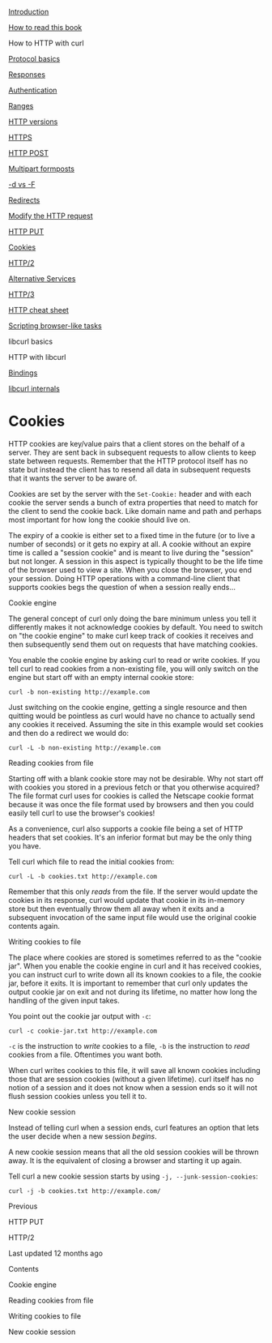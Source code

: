 <a href="../index.html" class="link-a079aa82--primary-53a25e66--logoLink-10d08504"></a>





<a href="../index.html" class="link-a079aa82--primary-53a25e66--logoLink-10d08504"></a>





<a href="../index.html" class="navButton-94f2579c--navButtonClickable-161b88ca"><span class="text-4505230f--UIH300-2063425d--textContentFamily-49a318e1--navButtonLabel-14a4968f">Introduction</span></a>

<a href="../how-to-read.html" class="navButton-94f2579c--navButtonClickable-161b88ca"><span class="text-4505230f--UIH300-2063425d--textContentFamily-49a318e1--navButtonLabel-14a4968f">How to read this book</span></a>





<span class="text-4505230f--UIH300-2063425d--textContentFamily-49a318e1--navButtonLabel-14a4968f">How to HTTP with curl</span>

<a href="basics.html" class="navButton-94f2579c--pageItemWithChildrenNested-2c5d8183--navButtonClickable-161b88ca"><span class="text-4505230f--UIH300-2063425d--textContentFamily-49a318e1--navButtonLabel-14a4968f">Protocol basics</span></a>

<a href="response.html" class="navButton-94f2579c--pageItemWithChildrenNested-2c5d8183--navButtonClickable-161b88ca"><span class="text-4505230f--UIH300-2063425d--textContentFamily-49a318e1--navButtonLabel-14a4968f">Responses</span></a>

<a href="auth.html" class="navButton-94f2579c--pageItemWithChildrenNested-2c5d8183--navButtonClickable-161b88ca"><span class="text-4505230f--UIH300-2063425d--textContentFamily-49a318e1--navButtonLabel-14a4968f">Authentication</span></a>

<a href="ranges.html" class="navButton-94f2579c--pageItemWithChildrenNested-2c5d8183--navButtonClickable-161b88ca"><span class="text-4505230f--UIH300-2063425d--textContentFamily-49a318e1--navButtonLabel-14a4968f">Ranges</span></a>

<a href="versions.html" class="navButton-94f2579c--pageItemWithChildrenNested-2c5d8183--navButtonClickable-161b88ca"><span class="text-4505230f--UIH300-2063425d--textContentFamily-49a318e1--navButtonLabel-14a4968f">HTTP versions</span></a>

<a href="https.html" class="navButton-94f2579c--pageItemWithChildrenNested-2c5d8183--navButtonClickable-161b88ca"><span class="text-4505230f--UIH300-2063425d--textContentFamily-49a318e1--navButtonLabel-14a4968f">HTTPS</span></a>

<a href="post.html" class="navButton-94f2579c--pageItemWithChildrenNested-2c5d8183--navButtonClickable-161b88ca"><span class="text-4505230f--UIH300-2063425d--textContentFamily-49a318e1--navButtonLabel-14a4968f">HTTP POST</span></a>

<a href="multipart.html" class="navButton-94f2579c--pageItemWithChildrenNested-2c5d8183--navButtonClickable-161b88ca"><span class="text-4505230f--UIH300-2063425d--textContentFamily-49a318e1--navButtonLabel-14a4968f">Multipart formposts</span></a>

<a href="postvspost.html" class="navButton-94f2579c--pageItemWithChildrenNested-2c5d8183--navButtonClickable-161b88ca"><span class="text-4505230f--UIH300-2063425d--textContentFamily-49a318e1--navButtonLabel-14a4968f">-d vs -F</span></a>

<a href="redirects.html" class="navButton-94f2579c--pageItemWithChildrenNested-2c5d8183--navButtonClickable-161b88ca"><span class="text-4505230f--UIH300-2063425d--textContentFamily-49a318e1--navButtonLabel-14a4968f">Redirects</span></a>

<a href="requests.html" class="navButton-94f2579c--pageItemWithChildrenNested-2c5d8183--navButtonClickable-161b88ca"><span class="text-4505230f--UIH300-2063425d--textContentFamily-49a318e1--navButtonLabel-14a4968f">Modify the HTTP request</span></a>

<a href="put.html" class="navButton-94f2579c--pageItemWithChildrenNested-2c5d8183--navButtonClickable-161b88ca"><span class="text-4505230f--UIH300-2063425d--textContentFamily-49a318e1--navButtonLabel-14a4968f">HTTP PUT</span></a>

<a href="cookies.html" class="navButton-94f2579c--pageItemWithChildrenNested-2c5d8183--navButtonClickable-161b88ca--navButtonOpened-6a88552e"><span class="text-4505230f--UIH300-2063425d--textContentFamily-49a318e1--navButtonLabel-14a4968f">Cookies</span></a>

<a href="http2.html" class="navButton-94f2579c--pageItemWithChildrenNested-2c5d8183--navButtonClickable-161b88ca"><span class="text-4505230f--UIH300-2063425d--textContentFamily-49a318e1--navButtonLabel-14a4968f">HTTP/2</span></a>

<a href="altsvc.html" class="navButton-94f2579c--pageItemWithChildrenNested-2c5d8183--navButtonClickable-161b88ca"><span class="text-4505230f--UIH300-2063425d--textContentFamily-49a318e1--navButtonLabel-14a4968f">Alternative Services</span></a>

<a href="http3.html" class="navButton-94f2579c--pageItemWithChildrenNested-2c5d8183--navButtonClickable-161b88ca"><span class="text-4505230f--UIH300-2063425d--textContentFamily-49a318e1--navButtonLabel-14a4968f">HTTP/3</span></a>

<a href="cheatsheet.html" class="navButton-94f2579c--pageItemWithChildrenNested-2c5d8183--navButtonClickable-161b88ca"><span class="text-4505230f--UIH300-2063425d--textContentFamily-49a318e1--navButtonLabel-14a4968f">HTTP cheat sheet</span></a>

<a href="browserlike.html" class="navButton-94f2579c--pageItemWithChildrenNested-2c5d8183--navButtonClickable-161b88ca"><span class="text-4505230f--UIH300-2063425d--textContentFamily-49a318e1--navButtonLabel-14a4968f">Scripting browser-like tasks</span></a>

<span class="text-4505230f--UIH300-2063425d--textContentFamily-49a318e1--navButtonLabel-14a4968f">libcurl basics</span>

<span class="text-4505230f--UIH300-2063425d--textContentFamily-49a318e1--navButtonLabel-14a4968f">HTTP with libcurl</span>

<a href="../bindings.html" class="navButton-94f2579c--navButtonClickable-161b88ca"><span class="text-4505230f--UIH300-2063425d--textContentFamily-49a318e1--navButtonLabel-14a4968f">Bindings</span></a>

<a href="../internals.html" class="navButton-94f2579c--navButtonClickable-161b88ca"><span class="text-4505230f--UIH300-2063425d--textContentFamily-49a318e1--navButtonLabel-14a4968f">libcurl internals</span></a>

<a href="../bookindex.html" class="navButton-94f2579c--navButtonClickable-161b88ca"><span class="text-4505230f--UIH300-2063425d--textContentFamily-49a318e1--navButtonLabel-14a4968f"></span></a>





# <span class="text-4505230f--DisplayH900-bfb998fa--textContentFamily-49a318e1">Cookies</span>

<span class="text-4505230f--UIH300-2063425d--textUIFamily-5ebd8e40--text-8ee2c8b2"></span>

<span class="text-4505230f--UIH300-2063425d--textUIFamily-5ebd8e40--text-8ee2c8b2"></span>

<span class="text-4505230f--TextH400-3033861f--textContentFamily-49a318e1"><span data-key="2a85639aa89c47269c3c69075221440a"><span data-offset-key="2a85639aa89c47269c3c69075221440a:0">HTTP cookies are key/value pairs that a client stores on the behalf of a server. They are sent back in subsequent requests to allow clients to keep state between requests. Remember that the HTTP protocol itself has no state but instead the client has to resend all data in subsequent requests that it wants the server to be aware of.</span></span></span>

<span class="text-4505230f--TextH400-3033861f--textContentFamily-49a318e1"><span data-key="f4bc2bcbe9b147c688b8f2821f3cdc8a"><span data-offset-key="f4bc2bcbe9b147c688b8f2821f3cdc8a:0">Cookies are set by the server with the </span><span data-offset-key="f4bc2bcbe9b147c688b8f2821f3cdc8a:1">`Set-Cookie:`</span><span data-offset-key="f4bc2bcbe9b147c688b8f2821f3cdc8a:2"> header and with each cookie the server sends a bunch of extra properties that need to match for the client to send the cookie back. Like domain name and path and perhaps most important for how long the cookie should live on.</span></span></span>

<span class="text-4505230f--TextH400-3033861f--textContentFamily-49a318e1"><span data-key="846d7abea5224e08b22a2d7a0d9635dd"><span data-offset-key="846d7abea5224e08b22a2d7a0d9635dd:0">The expiry of a cookie is either set to a fixed time in the future (or to live a number of seconds) or it gets no expiry at all. A cookie without an expire time is called a "session cookie" and is meant to live during the "session" but not longer. A session in this aspect is typically thought to be the life time of the browser used to view a site. When you close the browser, you end your session. Doing HTTP operations with a command-line client that supports cookies begs the question of when a session really ends…</span></span></span>

<span class="text-4505230f--HeadingH700-04e1a2a3--textContentFamily-49a318e1"><span data-key="fe290c5b5e1e420c9bd52df02d059c76"><span data-offset-key="fe290c5b5e1e420c9bd52df02d059c76:0">Cookie engine</span></span></span>

<span class="text-4505230f--TextH400-3033861f--textContentFamily-49a318e1"><span data-key="b600a54466e7446fb8b3206fe6099812"><span data-offset-key="b600a54466e7446fb8b3206fe6099812:0">The general concept of curl only doing the bare minimum unless you tell it differently makes it not acknowledge cookies by default. You need to switch on "the cookie engine" to make curl keep track of cookies it receives and then subsequently send them out on requests that have matching cookies.</span></span></span>

<span class="text-4505230f--TextH400-3033861f--textContentFamily-49a318e1"><span data-key="e5e7c0b093a34577871467bf5d0fd2d2"><span data-offset-key="e5e7c0b093a34577871467bf5d0fd2d2:0">You enable the cookie engine by asking curl to read or write cookies. If you tell curl to read cookies from a non-existing file, you will only switch on the engine but start off with an empty internal cookie store:</span></span></span>

    curl -b non-existing http://example.com

<span class="text-4505230f--TextH400-3033861f--textContentFamily-49a318e1"><span data-key="e890dba0149045fabaf20599b839276c"><span data-offset-key="e890dba0149045fabaf20599b839276c:0">Just switching on the cookie engine, getting a single resource and then quitting would be pointless as curl would have no chance to actually send any cookies it received. Assuming the site in this example would set cookies and then do a redirect we would do:</span></span></span>

    curl -L -b non-existing http://example.com

<span class="text-4505230f--HeadingH700-04e1a2a3--textContentFamily-49a318e1"><span data-key="a5aa83b6b8db45b69dfd1793e5827043"><span data-offset-key="a5aa83b6b8db45b69dfd1793e5827043:0">Reading cookies from file</span></span></span>

<span class="text-4505230f--TextH400-3033861f--textContentFamily-49a318e1"><span data-key="f87e1baf0bd7490aa0f4849a31392cf7"><span data-offset-key="f87e1baf0bd7490aa0f4849a31392cf7:0">Starting off with a blank cookie store may not be desirable. Why not start off with cookies you stored in a previous fetch or that you otherwise acquired? The file format curl uses for cookies is called the Netscape cookie format because it was once the file format used by browsers and then you could easily tell curl to use the browser's cookies!</span></span></span>

<span class="text-4505230f--TextH400-3033861f--textContentFamily-49a318e1"><span data-key="3ca7b0835fe54992941ca9ba9155b88a"><span data-offset-key="3ca7b0835fe54992941ca9ba9155b88a:0">As a convenience, curl also supports a cookie file being a set of HTTP headers that set cookies. It's an inferior format but may be the only thing you have.</span></span></span>

<span class="text-4505230f--TextH400-3033861f--textContentFamily-49a318e1"><span data-key="a29758a9b6a24decbfc78733bdbd1ecd"><span data-offset-key="a29758a9b6a24decbfc78733bdbd1ecd:0">Tell curl which file to read the initial cookies from:</span></span></span>

    curl -L -b cookies.txt http://example.com

<span class="text-4505230f--TextH400-3033861f--textContentFamily-49a318e1"><span data-key="1ad77400327e495791b72eb030a60a45"><span data-offset-key="1ad77400327e495791b72eb030a60a45:0">Remember that this only </span><span data-offset-key="1ad77400327e495791b72eb030a60a45:1">_reads_</span><span data-offset-key="1ad77400327e495791b72eb030a60a45:2"> from the file. If the server would update the cookies in its response, curl would update that cookie in its in-memory store but then eventually throw them all away when it exits and a subsequent invocation of the same input file would use the original cookie contents again.</span></span></span>

<span class="text-4505230f--HeadingH700-04e1a2a3--textContentFamily-49a318e1"><span data-key="89d4aff8bee84a4695be78eb01b0db6b"><span data-offset-key="89d4aff8bee84a4695be78eb01b0db6b:0">Writing cookies to file</span></span></span>

<span class="text-4505230f--TextH400-3033861f--textContentFamily-49a318e1"><span data-key="62298c6501f04909bd421e7f59f74724"><span data-offset-key="62298c6501f04909bd421e7f59f74724:0">The place where cookies are stored is sometimes referred to as the "cookie jar". When you enable the cookie engine in curl and it has received cookies, you can instruct curl to write down all its known cookies to a file, the cookie jar, before it exits. It is important to remember that curl only updates the output cookie jar on exit and not during its lifetime, no matter how long the handling of the given input takes.</span></span></span>

<span class="text-4505230f--TextH400-3033861f--textContentFamily-49a318e1"><span data-key="5c60aa60ca4448658a386e180aeac1d0"><span data-offset-key="5c60aa60ca4448658a386e180aeac1d0:0">You point out the cookie jar output with </span><span data-offset-key="5c60aa60ca4448658a386e180aeac1d0:1">`-c`</span><span data-offset-key="5c60aa60ca4448658a386e180aeac1d0:2">:</span></span></span>

    curl -c cookie-jar.txt http://example.com

<span class="text-4505230f--TextH400-3033861f--textContentFamily-49a318e1"><span data-key="25885f98169b461eb45a75d93f659268"><span data-offset-key="25885f98169b461eb45a75d93f659268:0">`-c`</span><span data-offset-key="25885f98169b461eb45a75d93f659268:1"> is the instruction to </span><span data-offset-key="25885f98169b461eb45a75d93f659268:2">_write_</span><span data-offset-key="25885f98169b461eb45a75d93f659268:3"> cookies to a file, </span><span data-offset-key="25885f98169b461eb45a75d93f659268:4">`-b`</span><span data-offset-key="25885f98169b461eb45a75d93f659268:5"> is the instruction to </span><span data-offset-key="25885f98169b461eb45a75d93f659268:6">_read_</span><span data-offset-key="25885f98169b461eb45a75d93f659268:7"> cookies from a file. Oftentimes you want both.</span></span></span>

<span class="text-4505230f--TextH400-3033861f--textContentFamily-49a318e1"><span data-key="02888368ceae4c0a8219f828d769ca05"><span data-offset-key="02888368ceae4c0a8219f828d769ca05:0">When curl writes cookies to this file, it will save all known cookies including those that are session cookies (without a given lifetime). curl itself has no notion of a session and it does not know when a session ends so it will not flush session cookies unless you tell it to.</span></span></span>

<span class="text-4505230f--HeadingH700-04e1a2a3--textContentFamily-49a318e1"><span data-key="e60de94942924a249b3193d5e1334708"><span data-offset-key="e60de94942924a249b3193d5e1334708:0">New cookie session</span></span></span>

<span class="text-4505230f--TextH400-3033861f--textContentFamily-49a318e1"><span data-key="369c0f3ce3e6456c8820479a329394eb"><span data-offset-key="369c0f3ce3e6456c8820479a329394eb:0">Instead of telling curl when a session ends, curl features an option that lets the user decide when a new session </span><span data-offset-key="369c0f3ce3e6456c8820479a329394eb:1">_begins_</span><span data-offset-key="369c0f3ce3e6456c8820479a329394eb:2">.</span></span></span>

<span class="text-4505230f--TextH400-3033861f--textContentFamily-49a318e1"><span data-key="d6125fc657b844098c6986867f3d0172"><span data-offset-key="d6125fc657b844098c6986867f3d0172:0">A new cookie session means that all the old session cookies will be thrown away. It is the equivalent of closing a browser and starting it up again.</span></span></span>

<span class="text-4505230f--TextH400-3033861f--textContentFamily-49a318e1"><span data-key="efbf653f37b644bb83622d108a49bb95"><span data-offset-key="efbf653f37b644bb83622d108a49bb95:0">Tell curl a new cookie session starts by using </span><span data-offset-key="efbf653f37b644bb83622d108a49bb95:1">`-j, --junk-session-cookies`</span><span data-offset-key="efbf653f37b644bb83622d108a49bb95:2">:</span></span></span>

    curl -j -b cookies.txt http://example.com/

<a href="put.html" class="reset-3c756112--card-6570f064--whiteCard-fff091a4--cardPrevious-56a5e674"></a>

<span class="text-4505230f--TextH200-a3425406--textContentFamily-49a318e1">Previous</span>

<span class="text-4505230f--UIH400-4e41e82a--textContentFamily-49a318e1">HTTP PUT</span>

<a href="http2.html" class="reset-3c756112--card-6570f064--whiteCard-fff091a4--cardNext-19241c42"></a>


<span class="text-4505230f--UIH400-4e41e82a--textContentFamily-49a318e1">HTTP/2</span>



<span class="text-4505230f--TextH200-a3425406--textContentFamily-49a318e1">Last updated 12 months ago</span>



<span class="text-4505230f--InfoH100-1e92e1d1--textContentFamily-49a318e1">Contents</span>

<a href="cookies.html#cookie-engine" class="reset-3c756112--menuItem-aa02f6ec--menuItemLight-757d5235--menuItemInline-173bdf97--pageTocItem-f4427024"></a>

<span class="text-4505230f--UIH300-2063425d--textContentFamily-49a318e1"><span class="text-4505230f--UIH200-50ead35f--textContentFamily-49a318e1">Cookie engine</span></span>

<a href="cookies.html#reading-cookies-from-file" class="reset-3c756112--menuItem-aa02f6ec--menuItemLight-757d5235--menuItemInline-173bdf97--pageTocItem-f4427024"></a>

<span class="text-4505230f--UIH300-2063425d--textContentFamily-49a318e1"><span class="text-4505230f--UIH200-50ead35f--textContentFamily-49a318e1">Reading cookies from file</span></span>

<a href="cookies.html#writing-cookies-to-file" class="reset-3c756112--menuItem-aa02f6ec--menuItemLight-757d5235--menuItemInline-173bdf97--pageTocItem-f4427024"></a>

<span class="text-4505230f--UIH300-2063425d--textContentFamily-49a318e1"><span class="text-4505230f--UIH200-50ead35f--textContentFamily-49a318e1">Writing cookies to file</span></span>

<a href="cookies.html#new-cookie-session" class="reset-3c756112--menuItem-aa02f6ec--menuItemLight-757d5235--menuItemInline-173bdf97--pageTocItem-f4427024"></a>

<span class="text-4505230f--UIH300-2063425d--textContentFamily-49a318e1"><span class="text-4505230f--UIH200-50ead35f--textContentFamily-49a318e1">New cookie session</span></span>
